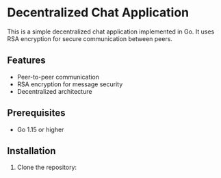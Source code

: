 # Decentralized Chat Application

This is a simple decentralized chat application implemented in Go. It uses RSA encryption for secure communication between peers.

## Features

- Peer-to-peer communication
- RSA encryption for message security
- Decentralized architecture

## Prerequisites

- Go 1.15 or higher

## Installation

1. Clone the repository:
